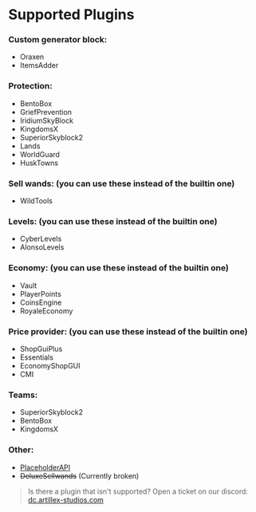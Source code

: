 # Supported Plugins

### Custom generator block:
* Oraxen
* ItemsAdder

### Protection:
* BentoBox
* GriefPrevention
* IridiumSkyBlock
* KingdomsX
* SuperiorSkyblock2
* Lands
* WorldGuard
* HuskTowns

### Sell wands: (you can use these instead of the builtin one)
* WildTools

### Levels: (you can use these instead of the builtin one)
* CyberLevels
* AlonsoLevels

### Economy: (you can use these instead of the builtin one)
* Vault
* PlayerPoints
* CoinsEngine
* RoyaleEconomy

### Price provider: (you can use these instead of the builtin one)
* ShopGuiPlus
* Essentials
* EconomyShopGUI
* CMI

### Teams:
* SuperiorSkyblock2
* BentoBox
* KingdomsX

### Other:
* [PlaceholderAPI](AxGens-Placeholders.md)
* ~~DeluxeSellwands~~ (Currently broken)

> Is there a plugin that isn't supported? Open a ticket on our discord:
<font color="#1f67ff">[dc.artillex-studios.com](https://dc.artillex-studios.com/)</font>
